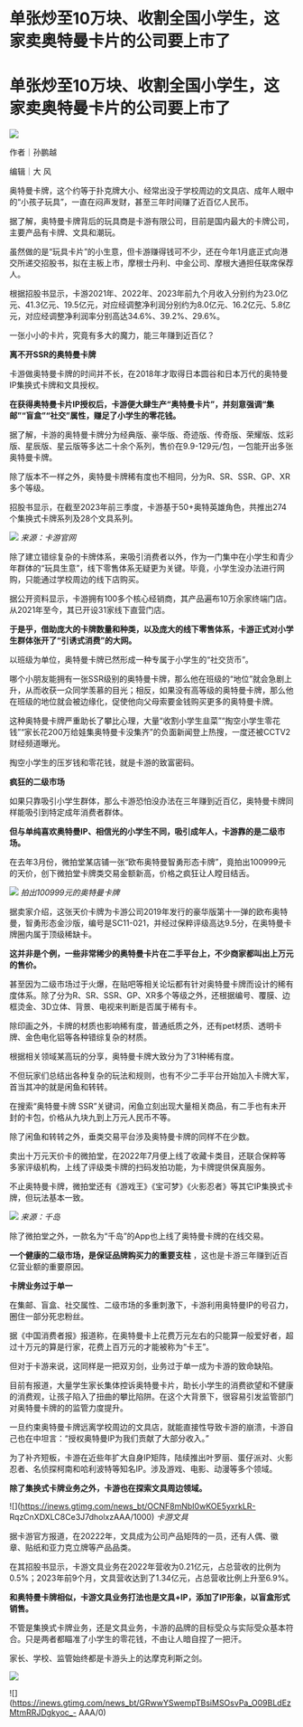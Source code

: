 # 单张炒至10万块、收割全国小学生，这家卖奥特曼卡片的公司要上市了

# 单张炒至10万块、收割全国小学生，这家卖奥特曼卡片的公司要上市了

![](https://inews.gtimg.com/news_bt/OHZD742_pcve9c5IOMzXeohsyvp1HJgGGoYyQN4jTWLdQAA/1000)

作者｜孙鹏越

编辑｜大 风

奥特曼卡牌，这个约等于扑克牌大小、经常出没于学校周边的文具店、成年人眼中的“小孩子玩具”，一直在闷声发财，甚至三年时间赚了近百亿人民币。

据了解，奥特曼卡牌背后的玩具商是卡游有限公司，目前是国内最大的卡牌公司，主要产品有卡牌、文具和潮玩。

虽然做的是“玩具卡片”的小生意，但卡游赚得钱可不少，还在今年1月底正式向港交所递交招股书，拟在主板上市，摩根士丹利、中金公司、摩根大通担任联席保荐人。

根据招股书显示，卡游2021年、2022年、2023年前九个月收入分别约为23.0亿元、41.3亿元、19.5亿元，对应经调整净利润分别约为8.0亿元、16.2亿元、5.8亿元，对应经调整净利润率分别高达34.6%、39.2%、29.6%。

一张小小的卡片，究竟有多大的魔力，能三年赚到近百亿？

**离不开SSR的奥特曼卡牌**

卡游做奥特曼卡牌的时间并不长，在2018年才取得日本圆谷和日本万代的奥特曼IP集换式卡牌和文具授权。

**在获得奥特曼卡片IP授权后，卡游便大肆生产“奥特曼卡片”，并刻意强调“集邮”“盲盒”“社交”属性，赚足了小学生的零花钱。**

据了解，卡游的奥特曼卡牌分为经典版、豪华版、奇迹版、传奇版、荣耀版、炫彩版、星辰版、星云版等多达二十余个系列，售价在9.9-129元/包，一包能开出多张奥特曼卡牌。

除了版本不一样之外，奥特曼卡牌稀有度也不相同，分为R、SR、SSR、GP、XR多个等级。

招股书显示，在截至2023年前三季度，卡游基于50+奥特英雄角色，共推出274个集换式卡牌系列及28个文具系列。

![](https://inews.gtimg.com/news_bt/Opxq2ie79P54q5af435hzJh1r2a-1QloWMVgHxKN8EcS4AA/1000)
_来源：卡游官网_

除了建立错综复杂的卡牌体系，来吸引消费者以外，作为一门集中在小学生和青少年群体的“玩具生意”，线下零售体系无疑更为关键。毕竟，小学生没办法进行网购，只能通过学校周边的线下店购买。

据公开资料显示，卡游拥有100多个核心经销商，其产品遍布10万余家终端门店。从2021年至今，其已开设31家线下直营门店。

**于是乎，借助庞大的卡牌数量和种类，以及庞大的线下零售体系，卡游正式对小学生群体张开了“引诱式消费”的大网。**

以班级为单位，奥特曼卡牌已然形成一种专属于小学生的“社交货币”。

哪个小朋友能拥有一张SSR级别的奥特曼卡牌，那么他在班级的“地位”就会急剧上升，从而收获一众同学羡慕的目光；相反，如果没有高等级的奥特曼卡牌，那么他在班级的地位就会被边缘化，促使他向父母索要金钱购买更多的奥特曼卡牌。

这种奥特曼卡牌严重助长了攀比心理，大量“收割小学生韭菜”“掏空小学生零花钱”“家长花200万给娃集奥特曼卡没集齐”的负面新闻登上热搜，一度还被CCTV2财经频道曝光。

掏空小学生的压岁钱和零花钱，就是卡游的致富密码。

**疯狂的二级市场**

如果只靠吸引小学生群体，那么卡游恐怕没办法在三年赚到近百亿，奥特曼卡牌同样能吸引到特定成年消费者群体。

**但与单纯喜欢奥特曼IP、相信光的小学生不同，吸引成年人，卡游靠的是二级市场。**

在去年3月份，微拍堂某店铺一张“欧布奥特曼智勇形态卡牌”，竟拍出100999元的天价，创下微拍堂卡牌类交易金额新高，价格之疯狂让人瞠目结舌。

![](https://inews.gtimg.com/news_bt/O2QY0NMPYM1bpwAgC_CGxMYELB07IdaT8dmoiKtjaPXAIAA/1000)
_拍出100999元的奥特曼卡牌_

据卖家介绍，这张天价卡牌为卡游公司2019年发行的豪华版第十一弹的欧布奥特曼，智勇形态金沙版，编号是SC11-021，并经过保粹评级高达9.5分，在奥特曼卡牌圈内属于顶级稀缺卡。

**这并非是个例，一些非常稀少的奥特曼卡片在二手平台上，不少商家都叫出上万元的售价。**

甚至因为二级市场过于火爆，在贴吧等相关论坛都有针对奥特曼卡牌而设计的稀有度体系。除了分为R、SR、SSR、GP、XR多个等级之外，还根据编号、覆膜、边框烫金、3D立体、背景、电视来判断是否属于稀有卡。

除印画之外，卡牌的材质也影响稀有度，普通纸质之外，还有pet材质、透明卡牌、金色电化铝等各种错综复杂的材质。

根据相关领域某高玩的分享，奥特曼卡牌大致分为了31种稀有度。

不但玩家们总结出各种复杂的玩法和规则，也有不少二手平台开始加入卡牌大军，首当其冲的就是闲鱼和转转。

在搜索“奥特曼卡牌 SSR”关键词，闲鱼立刻出现大量相关商品，有二手也有未开封的卡包，价格从九块九到上万元人民币不等。

除了闲鱼和转转之外，垂类交易平台涉及奥特曼卡牌的同样不在少数。

卖出十万元天价卡的微拍堂，在2022年7月便上线了收藏卡类目，还联合保粹等多家评级机构，上线了评级类卡牌的扫码发拍功能，为卡牌提供保真服务。

不止奥特曼卡牌，微拍堂还有《游戏王》《宝可梦》《火影忍者》等其它IP集换式卡牌，但玩法基本一致。

![](https://inews.gtimg.com/news_bt/O_NGJitODEzvHBKNojqKtXkF6fVIIaEaqwlfSeZsLewZwAA/1000)
_来源：千岛_

除了微拍堂之外，一款名为“千岛”的App也上线了奥特曼卡牌的在线交易。

**一个健康的二级市场，是保证品牌购买力的重要支柱** ，这也是卡游三年赚到近百亿营业额的重要原因。

**卡牌业务过于单一**

在集邮、盲盒、社交属性、二级市场的多重刺激下，卡游利用奥特曼IP的号召力，圈住一部分死忠粉丝。

据《中国消费者报》报道称，在奥特曼卡上花费万元左右的只能算一般爱好者，超过十万元的算是行家，花费上百万元的才能被称为“卡王”。

但对于卡游来说，这同样是一把双刃剑，业务过于单一成为卡游的致命缺陷。

目前有报道，大量学生家长集体控诉奥特曼卡片，助长小学生的消费欲望和不健康的消费观，让孩子陷入了扭曲的攀比陷阱。在这个大背景下，很容易引发监管部门对奥特曼卡牌的的监管力度提升。

一旦约束奥特曼卡牌远离学校周边的文具店，就能直接性导致卡游的崩溃，卡游自己也在中坦言：“授权奥特曼IP为我们贡献了大部分收入。”

为了补齐短板，卡游在近些年扩大自身IP矩阵，陆续推出叶罗丽、蛋仔派对、火影忍者、名侦探柯南和哈利波特等知名IP。涉及游戏、电影、动漫等多个领域。

**除了集换式卡牌业务之外，卡游也在探索文具周边领域。**

![](https://inews.gtimg.com/news_bt/OCNF8mNbI0wKOE5yxrkLR-
RqzCnXDXLC8Ce3J7dholxzAAA/1000) _卡游文具_

据卡游官方报道，在20222年，文具成为公司产品矩阵的一员，还有人偶、徽章、贴纸和亚力克立牌等产品品类。

在其招股书显示，卡游文具业务在2022年营收为0.21亿元，占总营收的比例为0.5%；2023年前9个月，文具营收达到了1.34亿元，占总营收比例上升至6.9%。

**和奥特曼卡牌相似，卡游文具业务打法也是文具+IP，添加了IP形象，以盲盒形式销售。**

不管是集换式卡牌业务，还是文具业务，卡游的品牌的目标受众与实际受众基本符合。只是两者都瞄准了小学生的零花钱，不由让人暗自捏了一把汗。

家长、学校、监管始终都是卡游头上的达摩克利斯之剑。

![](https://inews.gtimg.com/news_bt/OLDxJDPEexL_644uxqozAWp0eGRZla7mFR_XIXg6GpILIAA/1000)

![](https://inews.gtimg.com/news_bt/GRwwYSwempTBsiMSOsvPa_O09BLdEzMtmRRJDgkyoc_-
AAA/0)

